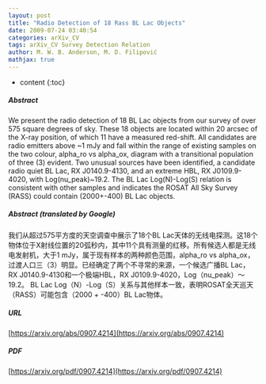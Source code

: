 ```yaml
---
layout: post
title: "Radio Detection of 18 Rass BL Lac Objects"
date: 2009-07-24 03:40:54
categories: arXiv_CV
tags: arXiv_CV Survey Detection Relation
author: M. W. B. Anderson, M. D. Filipović
mathjax: true
---
```


* content
{:toc}

##### Abstract
We present the radio detection of 18 BL Lac objects from our survey of over 575 square degrees of sky. These 18 objects are located within 20 arcsec of the X-ray position, of which 11 have a measured red-shift. All candidates are radio emitters above ~1 mJy and fall within the range of existing samples on the two colour, alpha_ro vs alpha_ox, diagram with a transitional population of three (3) evident. Two unusual sources have been identified, a candidate radio quiet BL Lac, RX J0140.9-4130, and an extreme HBL, RX J0109.9-4020, with Log(nu_peak)~19.2. The BL Lac Log(N)-Log(S) relation is consistent with other samples and indicates the ROSAT All Sky Survey (RASS) could contain (2000+-400) BL Lac objects.

##### Abstract (translated by Google)
我们从超过575平方度的天空调查中展示了18个BL Lac天体的无线电探测。这18个物体位于X射线位置的20弧秒内，其中11个具有测量的红移。所有候选人都是无线电发射机，大于1 mJy，属于现有样本的两种颜色范围，alpha_ro vs alpha_ox，过渡人口三（3）明显。已经确定了两个不寻常的来源，一个候选广播BL Lac，RX J0140.9-4130和一个极端HBL，RX J0109.9-4020，Log（nu_peak）〜19.2。 BL Lac Log（N）-Log（S）关系与其他样本一致，表明ROSAT全天巡天（RASS）可能包含（2000 + -400）BL Lac物体。

##### URL
[https://arxiv.org/abs/0907.4214](https://arxiv.org/abs/0907.4214)

##### PDF
[https://arxiv.org/pdf/0907.4214](https://arxiv.org/pdf/0907.4214)

